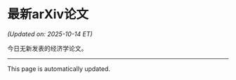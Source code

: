# 最新arXiv论文

<!-- ARXIV_PAPERS_START -->
*(Updated on: 2025-10-14 ET)*

今日无新发表的经济学论文。
<!-- ARXIV_PAPERS_END -->

---
This page is automatically updated.
